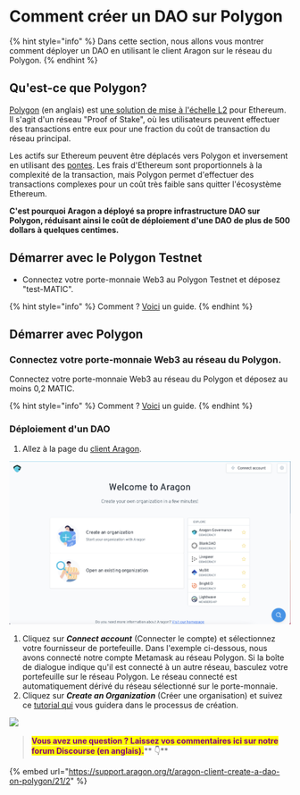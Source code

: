 # Comment créer un DAO sur Polygon

{% hint style="info" %}
Dans cette section, nous allons vous montrer comment déployer un DAO en utilisant le client Aragon sur le réseau du Polygon.
{% endhint %}

## Qu'est-ce que Polygon?

[Polygon](https://polygon.technology) (en anglais) est [une solution de mise à l'échelle L2](https://ethereum.org/en/developers/docs/scaling/layer-2-rollups/) pour Ethereum. Il s'agit d'un réseau "Proof of Stake", où les utilisateurs peuvent effectuer des transactions entre eux pour une fraction du coût de transaction du réseau principal.&#x20;

Les actifs sur Ethereum peuvent être déplacés vers Polygon et inversement en utilisant des  [pontes](https://support.opensea.io/hc/en-us/articles/1500012881642-How-do-I-transfer-ETH-from-Ethereum-to-Polygon-). Les frais d'Ethereum sont proportionnels à la complexité de la transaction, mais Polygon permet d'effectuer des transactions complexes pour un coût très faible sans quitter l'écosystème Ethereum.&#x20;

**C'est pourquoi Aragon a déployé sa propre infrastructure DAO sur Polygon, réduisant ainsi le coût de déploiement d'une DAO de plus de 500 dollars à quelques centimes.**

## Démarrer avec le Polygon Testnet

* Connectez votre porte-monnaie Web3 au Polygon Testnet et déposez "test-MATIC".

{% hint style="info" %}
Comment ? [Voici](../set-up-metamask/getting-started-with-mumbai-testnet.md) un guide.
{% endhint %}

## Démarrer avec Polygon

### Connectez votre porte-monnaie Web3 au réseau du Polygon.

Connectez votre porte-monnaie Web3 au réseau du Polygon et déposez au moins 0,2 MATIC.

{% hint style="info" %}
Comment ? [Voici](../set-up-metamask/getting-started-with-polygon.md) un guide.
{% endhint %}

### Déploiement d'un DAO

1. Allez à la page du [client Aragon](https://client.aragon.org/#/).

![](<../../.gitbook/assets/file-WwpvtTSvLt (2).png>)

1. Cliquez sur _**Connect account**_ (Connecter le compte) et sélectionnez votre fournisseur de portefeuille. Dans l'exemple ci-dessous, nous avons connecté notre compte Metamask au réseau Polygon. Si la boîte de dialogue indique qu'il est connecté à un autre réseau, basculez votre portefeuille sur le réseau Polygon. Le réseau connecté est automatiquement dérivé du réseau sélectionné sur le porte-monnaie.&#x20;
2. Cliquez sur _**Create an Organization**_ (Créer une organisation) et suivez ce [tutorial qui](how-to-create-a-dao-using-aragon-client/) vous guidera dans le processus de création.

![](https://d33v4339jhl8k0.cloudfront.net/docs/assets/5c98a4fe0428633d2cf3fcf7/images/6139f3ebd3b029285070f569/file-MSqrvMAds0.png)

> <mark style="color:purple;">**Vous avez une question ? Laissez vos commentaires ici sur notre forum Discourse (en anglais).**</mark>** 👇**

{% embed url="https://support.aragon.org/t/aragon-client-create-a-dao-on-polygon/21/2" %}
